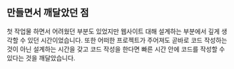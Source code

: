 ## 만들면서 깨달았던 점
첫 작업물 하면서 어려웠던 부분도 있었지만 웹사이트 대해 설계하는 부분에서 깊게 생각할 수 있던 시간이었습니다. 
또한 어떠한 프로젝트가 주어져도 곧바로 코드 작성하는 것이 아닌 설계하는 시간을 갖고 코드 작성을 한다면 빠른 시간 안에 코드를 작성할 수 있다는 것을 깨달았습니다.
